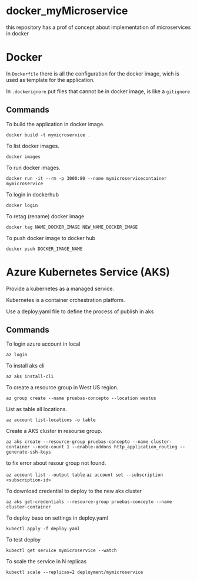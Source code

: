 # docker_myMicroservice
this repository has a prof of concept about implementation of microservices in docker

# Docker

In `Dockerfile` there is all the configuration for the docker image, wich is used as template for the application.

In `.dockerignore` put files that cannot be in docker image, is like a `gitignore`

## Commands

To build the application in docker image.

`docker build -t mymicroservice .`

To list docker images.

`docker images`

To run docker images.

`docker run -it --rm -p 3000:80 --name mymicroservicecontainer mymicroservice`

To login in dockerhub

`docker login`

To retag (rename) docker image

`docker tag NAME_DOCKER_IMAGE NEW_NAME_DOCKER_IMAGE`

To push docker image to docker hub

`docker psuh DOCKER_IMAGE_NAME`

# Azure Kubernetes Service (AKS)

Provide a kubernetes as a managed service.

Kubernetes is a container orchestration platform.

Use a deploy.yaml file to define the process of publish in aks

## Commands

To login azure account in local

`az login`

To install aks cli

`az aks install-cli`

To create a resource group in West US region.

`az group create --name pruebas-concepto --location westus`

List as table all locations.

`az account list-locations -o table`

Create a AKS cluster in resourse group.

`az aks create --resource-group pruebas-concepto --name cluster-container --node-count 1 --enable-addons http_application_routing --generate-ssh-keys`

to fix error about resour group not found.

`az account list --output table`
`az account set --subscription <subscription-id>`

To download credential to deploy to the new aks cluster

`az aks get-credentials --resource-group pruebas-concepto --name cluster-container`

To deploy base on settings in deploy.yaml

`kubectl apply -f deploy.yaml`

To test deploy

`kubectl get service mymicroservice --watch`

To scale the service in N replicas

`kubectl scale --replicas=2 deployment/mymicroservice`